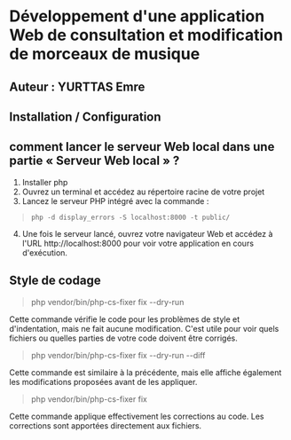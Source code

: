 # Développement d'une application Web de consultation et modification de morceaux de musique
## Auteur : YURTTAS Emre
## Installation / Configuration

##  comment lancer le serveur Web local dans une partie « Serveur Web local » ?
1. Installer php
2. Ouvrez un terminal et accédez au répertoire racine de votre projet
3. Lancez le serveur PHP intégré avec la commande : 
>     php -d display_errors -S localhost:8000 -t public/

4. Une fois le serveur lancé, ouvrez votre navigateur Web et accédez à l'URL http://localhost:8000 pour voir votre application en cours d'exécution.

## Style de codage

>php vendor/bin/php-cs-fixer fix --dry-run

Cette commande vérifie le code pour les problèmes de style et d'indentation, mais ne fait aucune modification. C'est utile pour voir quels fichiers ou quelles parties de votre code doivent être corrigés.

>php vendor/bin/php-cs-fixer fix --dry-run --diff

 Cette commande est similaire à la précédente, mais elle affiche également les modifications proposées avant de les appliquer.

>php vendor/bin/php-cs-fixer fix

Cette commande applique effectivement les corrections au code. Les corrections sont apportées directement aux fichiers.